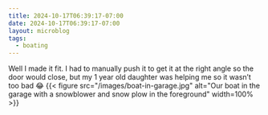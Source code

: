```yaml
---
title: 2024-10-17T06:39:17-07:00
date: 2024-10-17T06:39:17-07:00
layout: microblog
tags:
  - boating
---
```

Well I made it fit. I had to manually push it to get it at the right angle so the door would close, but my 1 year old daughter was helping me so it wasn’t too bad 😂
{{< figure src="/images/boat-in-garage.jpg" alt="Our boat in the garage with a snowblower and snow plow in the foreground" width=100% >}}
